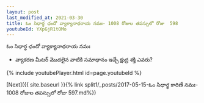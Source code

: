 ```yaml
---
layout: post
last_modified_at: 2021-03-30
title: ఓం సిధార్థ ఛందో వ్యాక్యానాథరాయ నమః- 1008 రోజుల తపస్సులో రోజు  598
youtubeId: YXpGjR1tOMo
---
```

 
 
 ఓం సిధార్థ ఛందో వ్యాక్యానాథరాయ నమః  
 
 -  వ్యాకరణ మీటర్ మొదలైన వాటికి సమాధానం ఇచ్చే క్షుద్ర శక్తి ఎవరు? 
 
  
 
  
 
 
 
 
 
 


{% include youtubePlayer.html id=page.youtubeId %}
 
[Next]({{ site.baseurl }}{% link  split1/_posts/2017-05-15-ఓం సిధార్థ కారిణే నమః- 1008 రోజుల తపస్సులో రోజు  597.md%})
 
